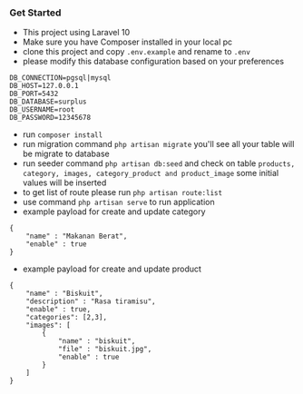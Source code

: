 ### Get Started

- This project using Laravel 10
- Make sure you have Composer installed in your local pc
- clone this project and copy `.env.example` and rename to `.env`
- please modify this database configuration based on your preferences 
```
DB_CONNECTION=pgsql|mysql
DB_HOST=127.0.0.1
DB_PORT=5432
DB_DATABASE=surplus
DB_USERNAME=root
DB_PASSWORD=12345678
```
- run `composer install`
- run migration command `php artisan migrate` you'll see all your table will be migrate to database
- run seeder command `php artisan db:seed` and check on table `products, category, images, category_product and product_image` some initial values will be inserted
- to get list of route please run `php artisan route:list`
- use command `php artisan serve` to run application
- example payload for create and update category
```
{
    "name" : "Makanan Berat",
    "enable" : true
}
```
- example payload for create and update product
```
{
    "name" : "Biskuit",
    "description" : "Rasa tiramisu",
    "enable" : true,
    "categories": [2,3],
    "images": [
        {
            "name" : "biskuit",
            "file" : "biskuit.jpg",
            "enable" : true
        }
    ]
}
```
